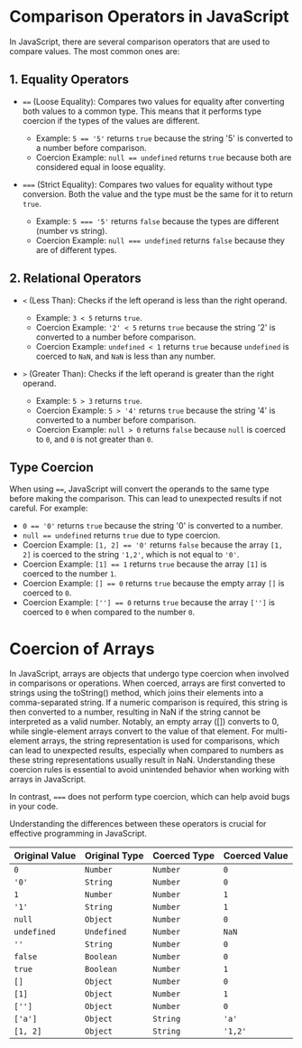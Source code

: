 # Comparison Operators in JavaScript

In JavaScript, there are several comparison operators that are used to compare values. The most common ones are:

## 1. Equality Operators
- `==` (Loose Equality): Compares two values for equality after converting both values to a common type. This means that it performs type coercion if the types of the values are different.
  - Example: `5 == '5'` returns `true` because the string '5' is converted to a number before comparison.
  - Coercion Example: `null == undefined` returns `true` because both are considered equal in loose equality.

- `===` (Strict Equality): Compares two values for equality without type conversion. Both the value and the type must be the same for it to return `true`.
  - Example: `5 === '5'` returns `false` because the types are different (number vs string).
  - Coercion Example: `null === undefined` returns `false` because they are of different types.

## 2. Relational Operators
- `<` (Less Than): Checks if the left operand is less than the right operand.
  - Example: `3 < 5` returns `true`.
  - Coercion Example: `'2' < 5` returns `true` because the string '2' is converted to a number before comparison.
  - Coercion Example: `undefined < 1` returns `true` because `undefined` is coerced to `NaN`, and `NaN` is less than any number.

- `>` (Greater Than): Checks if the left operand is greater than the right operand.
  - Example: `5 > 3` returns `true`.
  - Coercion Example: `5 > '4'` returns `true` because the string '4' is converted to a number before comparison.
  - Coercion Example: `null > 0` returns `false` because `null` is coerced to `0`, and `0` is not greater than `0`.

## Type Coercion
When using `==`, JavaScript will convert the operands to the same type before making the comparison. This can lead to unexpected results if not careful. For example:
- `0 == '0'` returns `true` because the string '0' is converted to a number.
- `null == undefined` returns `true` due to type coercion.
- Coercion Example: `[1, 2] == '0'` returns `false` because the array `[1, 2]` is coerced to the string `'1,2'`, which is not equal to `'0'`.
- Coercion Example: `[1] == 1` returns `true` because the array `[1]` is coerced to the number `1`.
- Coercion Example: `[] == 0` returns `true` because the empty array `[]` is coerced to `0`.
- Coercion Example: `[''] == 0` returns `true` because the array `['']` is coerced to `0` when compared to the number `0`.

# Coercion of Arrays

In JavaScript, arrays are objects that undergo type coercion when involved in comparisons or operations. When coerced, arrays are first converted to strings using the toString() method, which joins their elements into a comma-separated string. If a numeric comparison is required, this string is then converted to a number, resulting in NaN if the string cannot be interpreted as a valid number. Notably, an empty array ([]) converts to 0, while single-element arrays convert to the value of that element. For multi-element arrays, the string representation is used for comparisons, which can lead to unexpected results, especially when compared to numbers as these string representations usually result in NaN. Understanding these coercion rules is essential to avoid unintended behavior when working with arrays in JavaScript.


In contrast, `===` does not perform type coercion, which can help avoid bugs in your code.

Understanding the differences between these operators is crucial for effective programming in JavaScript.

| Original Value | Original Type | Coerced Type | Coerced Value |
|----------------|---------------|---------------|----------------|
| `0`            | `Number`      | `Number`      | `0`            |
| `'0'`         | `String`      | `Number`      | `0`            |
| `1`            | `Number`      | `Number`      | `1`            |
| `'1'`         | `String`      | `Number`      | `1`            |
| `null`         | `Object`      | `Number`      | `0`            |
| `undefined`   | `Undefined`   | `Number`      | `NaN`          |
| `''`           | `String`      | `Number`      | `0`            |
| `false`        | `Boolean`     | `Number`      | `0`            |
| `true`         | `Boolean`     | `Number`      | `1`            |
| `[]`           | `Object`      | `Number`      | `0`            |
| `[1]`          | `Object`      | `Number`      | `1`            |
| `['']`         | `Object`      | `Number`      | `0`            |
| `['a']`        | `Object`      | `String`      | `'a'`          |
| `[1, 2]`       | `Object`      | `String`      | `'1,2'`        |




